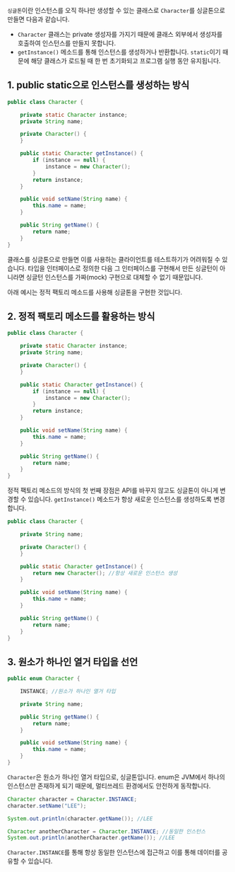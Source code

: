 `싱글톤`이란 인스턴스를 오직 하나만 생성할 수 있는 클래스로 `Character`를 싱글톤으로 만들면 다음과 같습니다.

- `Character` 클래스는 private 생성자를 가지기 때문에 클래스 외부에서 생성자를 호출하여 인스턴스를 만들지 못합니다.
- `getInstance()` 메소드를 통해 인스턴스를 생성하거나 반환합니다. `static`이기 때문에 해당 클래스가 로드될 때 한 번 초기화되고 프로그램 실행 동안 유지됩니다.

## 1. public static으로 인스턴스를 생성하는 방식

```java
public class Character {

    private static Character instance;
    private String name;

    private Character() {
    }

    public static Character getInstance() {
        if (instance == null) {
            instance = new Character();
        }
        return instance;
    }

    public void setName(String name) {
        this.name = name;
    }

    public String getName() {
        return name;
    }
}
```

클래스를 싱글톤으로 만들면 이를 사용하는 클라이언트를 테스트하기가 어려워질 수 있습니다. 타입을 인터페이스로 정의한 다음 그 인터페이스를 구현해서 만든 싱글턴이 아니라면 싱글턴 인스턴스를 가짜(mock) 구현으로 대체할 수 없기 때문입니다.

아래 예시는 정적 팩토리 메소드를 사용해 싱글톤을 구현한 것입니다.

## 2. 정적 팩토리 메소드를 활용하는 방식

```java
public class Character {

    private static Character instance;
    private String name;

    private Character() {
    }

    public static Character getInstance() {
        if (instance == null) {
            instance = new Character();
        }
        return instance;
    }

    public void setName(String name) {
        this.name = name;
    }

    public String getName() {
        return name;
    }
}
```

정적 팩토리 메소드의 방식의 첫 번째 장점은 API를 바꾸지 않고도 싱글톤이 아니게 변경할 수 있습니다. `getInstance()` 메소드가 항상 새로운 인스턴스를 생성하도록 변경합니다.

```java
public class Character {

    private String name;

    private Character() {
    }

    public static Character getInstance() {
        return new Character(); //항상 새로운 인스턴스 생성
    }

    public void setName(String name) {
        this.name = name;
    }

    public String getName() {
        return name;
    }
}
```

## 3. 원소가 하나인 열거 타입을 선언

```java
public enum Character {

    INSTANCE; //원소가 하나인 열거 타입

    private String name;

    public String getName() {
        return name;
    }

    public void setName(String name) {
        this.name = name;
    }
}
```
`Character`은 원소가 하나인 열거 타입으로, 싱글톤입니다. enum은 JVM에서 하나의 인스턴스만 존재하게 되기 때문에, 멀티쓰레드 환경에서도 안전하게 동작합니다.

```java
Character character = Character.INSTANCE;
character.setName("LEE");

System.out.println(character.getName()); //LEE

Character anotherCharacter = Character.INSTANCE; //동일한 인스턴스
System.out.println(anotherCharacter.getName()); //LEE
```

`Character.INSTANCE`를 통해 항상 동일한 인스턴스에 접근하고 이를 통해 데이터를 공유할 수 있습니다.